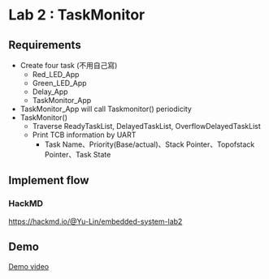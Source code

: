 # Lab 2 : TaskMonitor

## Requirements

- Create four task (不用自己寫)
  - Red_LED_App
  - Green_LED_App
  - Delay_App
  - TaskMonitor_App
- TaskMonitor_App will call Taskmonitor() periodicity
- TaskMonitor()
  - Traverse ReadyTaskList, DelayedTaskList, OverflowDelayedTaskList
  - Print TCB information by UART
    - Task Name、Priority(Base/actual)、Stack Pointer、Topofstack Pointer、Task State

## Implement flow

### HackMD

https://hackmd.io/@Yu-Lin/embedded-system-lab2

## Demo

[Demo video](./demo/lab2_demo.mp4)